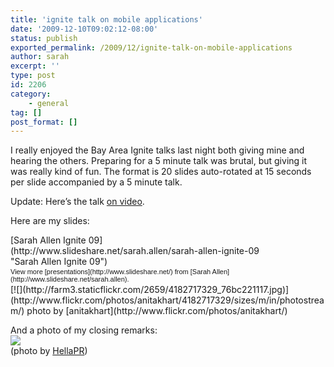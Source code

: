 ```yaml
---
title: 'ignite talk on mobile applications'
date: '2009-12-10T09:02:12-08:00'
status: publish
exported_permalink: /2009/12/ignite-talk-on-mobile-applications
author: sarah
excerpt: ''
type: post
id: 2206
category:
    - general
tag: []
post_format: []
---
```

I really enjoyed the Bay Area Ignite talks last night both giving mine and hearing the others. Preparing for a 5 minute talk was brutal, but giving it was really kind of fun. The format is 20 slides auto-rotated at 15 seconds per slide accompanied by a 5 minute talk.

Update: Here’s the talk [on video](http://www.channels.com/episodes/15517069).

Here are my slides:

<div id="__ss_2684341" style="width:425px;text-align:left">[Sarah Allen Ignite 09](http://www.slideshare.net/sarah.allen/sarah-allen-ignite-09 "Sarah Allen Ignite 09")<div style="font-size:11px;font-family:tahoma,arial;height:26px;padding-top:2px">View more [presentations](http://www.slideshare.net/) from [Sarah Allen](http://www.slideshare.net/sarah.allen).</div></div>[![](http://farm3.staticflickr.com/2659/4182717329_76bc221117.jpg)](http://www.flickr.com/photos/anitakhart/4182717329/sizes/m/in/photostream/)  
photo by [anitakhart](http://www.flickr.com/photos/anitakhart/)

And a photo of my closing remarks:  
![](http://img111.yfrog.com/img111/4364/64iy.jpg)  
(photo by [HellaPR](http://img111.yfrog.com/i/64iy.jpg/))